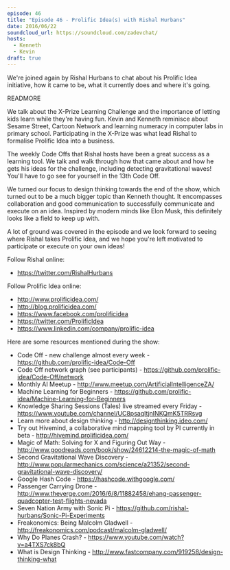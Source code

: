 ```yaml
---
episode: 46
title: "Episode 46 - Prolific Idea(s) with Rishal Hurbans"
date: 2016/06/22
soundcloud_url: https://soundcloud.com/zadevchat/
hosts:
  - Kenneth
  - Kevin
draft: true
---
```


We're joined again by Rishal Hurbans to chat about his Prolific Idea initiative, how it came to be, what it currently does and where it's going.

READMORE

We talk about the X-Prize Learning Challenge and the importance of letting kids learn while they're having fun. Kevin and Kenneth reminisce about Sesame Street, Cartoon Network and learning numeracy in computer labs in primary school. Participating in the X-Prize was what lead Rishal to formalise Prolific Idea into a business.

The weekly Code Offs that Rishal hosts have been a great success as a learning tool. We talk and walk through how that came about and how he gets his ideas for the challenge, including detecting gravitational waves! You'll have to go see for yourself in the 13th Code Off.

We turned our focus to design thinking towards the end of the show, which turned out to be a much bigger topic than Kenneth thought. It encompasses collaboration and good communication to successfully communicate and execute on an idea. Inspired by modern minds like Elon Musk, this definitely looks like a field to keep up with.

A lot of ground was covered in the episode and we look forward to seeing where Rishal takes Prolific Idea, and we hope you're left motivated to participate or execute on your own ideas!

Follow Rishal online:

- https://twitter.com/RishalHurbans

Follow Prolific Idea online:

- http://www.prolificidea.com/
- http://blog.prolificidea.com/
- https://www.facebook.com/prolificidea
- https://twitter.com/ProlificIdea
- https://www.linkedin.com/company/prolific-idea

Here are some resources mentioned during the show:

- Code Off - new challenge almost every week - https://github.com/prolific-idea/Code-Off
- Code Off network graph (see participants) - https://github.com/prolific-idea/Code-Off/network
- Monthly AI Meetup - http://www.meetup.com/ArtificialIntelligenceZA/
- Machine Learning for Beginners - https://github.com/prolific-idea/Machine-Learning-for-Beginners
- Knowledge Sharing Sessions (Tales) live streamed every Friday - https://www.youtube.com/channel/UC8psaqItjnINKQmK5TRRsvg
- Learn more about design thinking - http://designthinking.ideo.com/
- Try out Hivemind, a collaborative mind mapping tool by PI currently in beta - http://hivemind.prolificidea.com/
- Magic of Math: Solving for X and Figuring Out Way - http://www.goodreads.com/book/show/24612214-the-magic-of-math
- Second Gravitational Wave Discovery - http://www.popularmechanics.com/science/a21352/second-gravitational-wave-discovery/
- Google Hash Code - https://hashcode.withgoogle.com/
- Passenger Carrying Drone - http://www.theverge.com/2016/6/8/11882458/ehang-passenger-quadcopter-test-flights-nevada
- Seven Nation Army with Sonic Pi - https://github.com/rishal-hurbans/Sonic-Pi-Experiments
- Freakonomics: Being Malcolm Gladwell - http://freakonomics.com/podcast/malcolm-gladwell/
- Why Do Planes Crash? - https://www.youtube.com/watch?v=a4TXS7ck8bQ
- What is Design Thinking - http://www.fastcompany.com/919258/design-thinking-what
